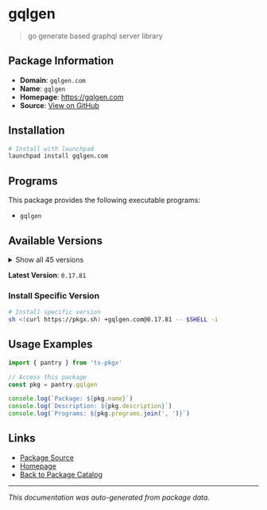 # gqlgen

> go generate based graphql server library

## Package Information

- **Domain**: `gqlgen.com`
- **Name**: `gqlgen`
- **Homepage**: https://gqlgen.com
- **Source**: [View on GitHub](https://github.com/pkgxdev/pantry/tree/main/projects/gqlgen.com/package.yml)

## Installation

```bash
# Install with launchpad
launchpad install gqlgen.com
```

## Programs

This package provides the following executable programs:

- `gqlgen`

## Available Versions

<details>
<summary>Show all 45 versions</summary>

- `0.17.81`, `0.17.80`, `0.17.79`, `0.17.78`, `0.17.77`
- `0.17.76`, `0.17.75`, `0.17.74`, `0.17.73`, `0.17.72`
- `0.17.71`, `0.17.70`, `0.17.69`, `0.17.68`, `0.17.67`
- `0.17.66`, `0.17.65`, `0.17.64`, `0.17.63`, `0.17.62`
- `0.17.61`, `0.17.60`, `0.17.59`, `0.17.58`, `0.17.57`
- `0.17.56`, `0.17.55`, `0.17.54`, `0.17.53`, `0.17.52`
- `0.17.51`, `0.17.50`, `0.17.49`, `0.17.48`, `0.17.47`
- `0.17.46`, `0.17.45`, `0.17.44`, `0.17.43`, `0.17.42`
- `0.17.41`, `0.17.40`, `0.17.39`, `0.17.38`, `0.17.37`

</details>

**Latest Version**: `0.17.81`

### Install Specific Version

```bash
# Install specific version
sh <(curl https://pkgx.sh) +gqlgen.com@0.17.81 -- $SHELL -i
```

## Usage Examples

```typescript
import { pantry } from 'ts-pkgx'

// Access this package
const pkg = pantry.gqlgen

console.log(`Package: ${pkg.name}`)
console.log(`Description: ${pkg.description}`)
console.log(`Programs: ${pkg.programs.join(', ')}`)
```

## Links

- [Package Source](https://github.com/pkgxdev/pantry/tree/main/projects/gqlgen.com/package.yml)
- [Homepage](https://gqlgen.com)
- [Back to Package Catalog](../../package-catalog.md)

---

*This documentation was auto-generated from package data.*
